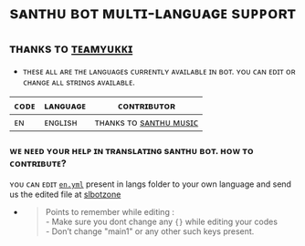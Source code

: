 # sᴀɴᴛʜᴜ ʙᴏᴛ ᴍᴜʟᴛɪ-ʟᴀɴɢᴜᴀɢᴇ sᴜᴘᴘᴏʀᴛ
## ᴛʜᴀɴᴋs ᴛᴏ [ᴛᴇᴀᴍʏᴜᴋᴋɪ](https://t.me/TeamYukki)

- ᴛʜᴇsᴇ ᴀʟʟ ᴀʀᴇ ᴛʜᴇ ʟᴀɴɢᴜᴀɢᴇs ᴄᴜʀʀᴇɴᴛʟʏ ᴀᴠᴀɪʟᴀʙʟᴇ ɪɴ ʙᴏᴛ. ʏᴏᴜ ᴄᴀɴ ᴇᴅɪᴛ ᴏʀ ᴄʜᴀɴɢᴇ ᴀʟʟ sᴛʀɪɴɢs ᴀᴠᴀɪʟᴀʙʟᴇ.

| ᴄᴏᴅᴇ | ʟᴀɴɢᴜᴀɢᴇ | ᴄᴏɴᴛʀɪʙᴜᴛᴏʀ |
|-|-------|-------|
| ᴇɴ | ᴇɴɢʟɪsʜ | ᴛʜᴀɴᴋs ᴛᴏ [sᴀɴᴛʜᴜ ᴍᴜsɪᴄ](https://t.me/Theszrosebot)


### ᴡᴇ ɴᴇᴇᴅ ʏᴏᴜʀ ʜᴇʟᴘ ɪɴ ᴛʀᴀɴsʟᴀᴛɪɴɢ sᴀɴᴛʜᴜ ʙᴏᴛ. ʜᴏᴡ ᴛᴏ ᴄᴏɴᴛʀɪʙᴜᴛᴇ?

ʏᴏᴜ ᴄᴀɴ ᴇᴅɪᴛ [`en.yml`](https://t.me/Theszrosebot/12) present in langs folder to your own language and send us the edited file at [slbotzone](https://t.me/slbotzone)

- > Points to remember while editing : <br> - Make sure you dont change any `{}`  while editing your codes <br> - Don’t change "main1" or any other such keys present.
